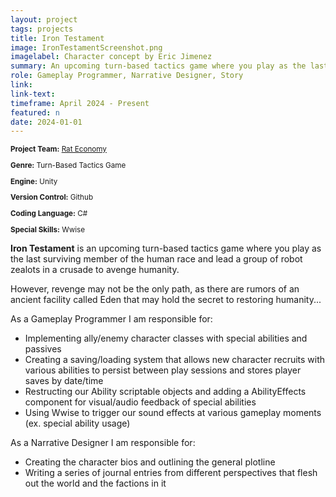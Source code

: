 ```yaml
---
layout: project
tags: projects
title: Iron Testament
image: IronTestamentScreenshot.png
imagelabel: Character concept by Eric Jimenez
summary: An upcoming turn-based tactics game where you play as the last surviving member of the human race and lead a group of robot zealots in a crusade to avenge humanity. 
role: Gameplay Programmer, Narrative Designer, Story
link:
link-text:
timeframe: April 2024 - Present
featured: n
date: 2024-01-01
---
```

<div class="textspace mt-8" style="font-size: smaller;">
    <p><strong>Project Team:</strong> <a href="https://rat-economy.itch.io/" class="highlight underline hover:text-purple-800">Rat Economy</a></p>
    <p><strong>Genre:</strong> Turn-Based Tactics Game</p>
    <p><strong>Engine:</strong> Unity</p>
    <p><strong>Version Control:</strong> Github</p>
    <p><strong>Coding Language:</strong> C#</p>
    <p><strong>Special Skills:</strong> Wwise</p>
</div>


<div class = "textspace mt-8">
<p class = ""><strong>Iron Testament</strong> is an upcoming turn-based tactics game where you play as the last surviving member of the human race and lead a group of robot zealots in a crusade to avenge humanity. </p>
<p>However, revenge may not be the only path, as there are rumors of an ancient facility called Eden that may hold the secret to restoring humanity...</p>
</div>

<div class = "textspace-no-margin my-8">
    <p>As a <span class = "highlight">Gameplay Programmer</span> I am responsible for:</p>
    <ul class = "list-disc ml-4">
        <li>Implementing ally/enemy character classes with special abilities and passives</li>
        <li>Creating a saving/loading system that allows new character recruits with various abilities to persist between play sessions and stores player saves by date/time</li>
        <li>Restructing our Ability scriptable objects and adding a AbilityEffects component for visual/audio feedback of special abilities</li>
        <li>Using Wwise to trigger our sound effects at various gameplay moments (ex. special ability usage)</li>
</div>

<div class = "textspace-no-margin my-8">
    <p>As a <span class = "highlight">Narrative Designer</span> I am responsible for:</p>
    <ul class = "list-disc ml-4">
        <li>Creating the character bios and outlining the general plotline</li>
        <li>Writing a series of journal entries from different perspectives that flesh out the world and the factions in it</li>
    </ul>
</div>

